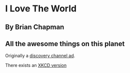 #  I Love The World
## By Brian Chapman
## All the awesome things on this planet

Originally a [discovery channel ad](https://www.youtube.com/watch?v=DJvJaad-LS4).

There exists an [XKCD version](https://xkcd.com/442/)
